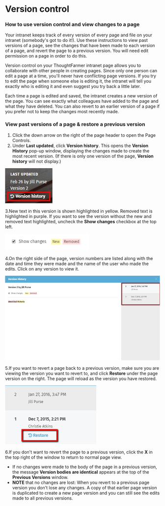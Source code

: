 # Version control



### How to use version control and view changes to a page

Your intranet keeps track of every version of every page and file on your intranet \(somebody's got to do it!\). Use these instructions to view past versions of a page, see the changes that have been made to each version of a page, and revert the page to a previous version. You will need edit permission on a page in order to do this.  
  
Version control on your ThoughtFarmer intranet page allows you to collaborate with other people in creating pages. Since only one person can edit a page at a time, you'll never have conflicting page versions. If you try to edit the page when someone else is editing it, the intranet will tell you exactly who is editing it and even suggest you try back a little later.  
  
Each time a page is edited and saved, the intranet creates a new version of the page. You can see exactly what colleagues have added to the page and what they have deleted. You can also revert to an earlier version of a page if you prefer not to keep the changes most recently made. 

### View past versions of a page & restore a previous version

1. Click the down arrow on the right of the page header to open the Page Controls.
2. Under **Last updated**, click **Version history**. This opens the **Version History** pop-up window, displaying the changes made to create the most recent version. \(If there is only one version of the page, **Version history** will not display.\)

![](../../.gitbook/assets/1%20%28102%29.jpg)

3.New text in this version is shown highlighted in yellow. Removed text is highlighted in purple. If you want to see the version without the new and removed text highlighted, uncheck the **Show changes** checkbox at the top left.   


![](../../.gitbook/assets/2%20%2863%29.png)

4.On the right side of the page, version numbers are listed along with the date and time they were made and the name of the user who made the edits. Click on any version to view it.

![](../../.gitbook/assets/3%20%2857%29.png)

5.If you want to revert a page back to a previous version, make sure you are viewing the version you want to revert to, and click **Restore** under the page version on the right. The page will reload as the version you have restored.  


![](../../.gitbook/assets/4%20%2856%29.png)



6.If you don't want to revert the page to a previous version, click the **X** in the top right of the window to return to normal page view.

* If no changes were made to the body of the page in a previous version, the message **Version bodies are identical** appears at the top of the **Previous Versions** window.
* **NOTE** that no changes are lost: When you revert to a previous page version you don't lose any changes. A copy of that earlier page version is duplicated to create a new page version and you can still see the edits made to all previous versions.


